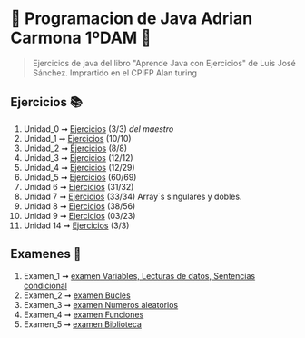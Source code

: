 # :school: Programacion de Java Adrian Carmona 1ºDAM :school:
> Ejercicios de java del libro "Aprende Java con Ejercicios" de Luis José Sánchez. Imprartido en el CPIFP Alan turing 
## Ejercicios :books: 
01. Unidad_0 ➞ [Ejercicios](Unidad_0) (3/3) *del maestro*
02. Unidad_1 ➞ [Ejercicios](Unidad_1/Ejercicios) (10/10)
03. Unidad_2 ➞ [Ejercicios](Unidad_2/Ejercicios) (8/8)
04. Unidad_3 ➞ [Ejercicios](Unidad_3) (12/12)
05. Unidad_4 ➞ [Ejercicios](Unidad_4/Ejercicios) (12/29)
06. Unidad_5 ➞ [Ejercicios](Unidad_5/Ejercicios) (60/69)
07. Unidad 6 ➞ [Ejercicios](Unidad_6/Ejercicios) (31/32)
08. Unidad 7 ➞ [Ejercicios](Unidad_7) (33/34) Array`s singulares y dobles. 
09. Unidad 8 ➞ [Ejercicios](Unidad_8) (38/56)
10. Unidad 9 ➞ [Ejercicios](Unidad_9) (03/23)
11. Unidad 14 ➞ [Ejercicios](Unidad_14) (3/3)

## Examenes :pencil: 
1. Examen_1 ➞ [examen Variables, Lecturas de datos, Sentencias condicional](examen_1_u1-u4/)
2. Examen_2 ➞ [examen Bucles](examen_2_u5/)
3. Examen_3 ➞ [examen Numeros aleatorios](examen_3_u6/)
4. Examen_4 ➞ [examen Funciones](examen_4_u7/)
5. Examen_5 ➞ [examen Biblioteca](examen_5_u8/)
